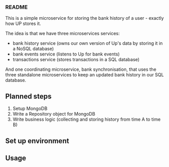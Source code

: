 ### README
This is a simple microservice for storing the bank history of a user - exactly
how UP stores it.

The idea is that we have three microservices services:
- bank history service (owns our own version of Up's data by storing it in a NoSQL database)
- bank events service (listens to Up for bank events)
- transactions service (stores transactions in a SQL database)

And one coordinating microservice, bank synchronisation, that uses the three
standalone microservices to keep an updated bank history in our SQL database.

## Planned steps
1. Setup MongoDB
2. Write a Repository object for MongoDB
3. Write business logic (collecting and storing history from time A to time B)

## Set up environment


## Usage
